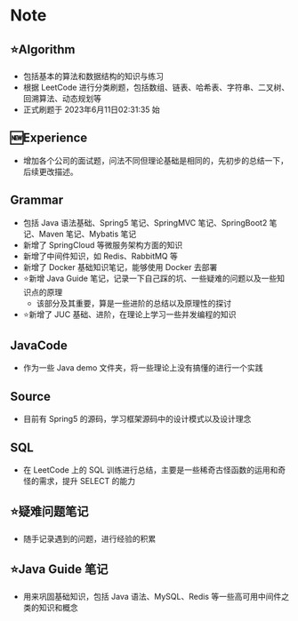 # Note

## :star:Algorithm

- 包括基本的算法和数据结构的知识与练习
- 根据 LeetCode 进行分类刷题，包括数组、链表、哈希表、字符串、二叉树、回溯算法、动态规划等
- 正式刷题于 2023年6月11日02:31:35 始



## :new:Experience

- 增加各个公司的面试题，问法不同但理论基础是相同的，先初步的总结一下，后续更改描述。



## Grammar

- 包括 Java 语法基础、Spring5 笔记、SpringMVC 笔记、SpringBoot2 笔记、Maven 笔记、Mybatis 笔记
- 新增了 SpringCloud 等微服务架构方面的知识
- 新增了中间件知识，如 Redis、RabbitMQ 等
- 新增了 Docker 基础知识笔记，能够使用 Docker 去部署
- :star:新增 Java Guide 笔记，记录一下自己踩的坑、一些疑难的问题以及一些知识点的原理
    - 该部分及其重要，算是一些进阶的总结以及原理性的探讨
- :star:新增了 JUC 基础、进阶，在理论上学习一些并发编程的知识

## JavaCode

- 作为一些 Java demo 文件夹，将一些理论上没有搞懂的进行一个实践

## Source

- 目前有 Spring5 的源码，学习框架源码中的设计模式以及设计理念

## SQL

- 在 LeetCode 上的 SQL 训练进行总结，主要是一些稀奇古怪函数的运用和奇怪的需求，提升 SELECT 的能力



## :star:疑难问题笔记

- 随手记录遇到的问题，进行经验的积累

## :star:Java Guide 笔记

- 用来巩固基础知识，包括 Java 语法、MySQL、Redis 等一些高可用中间件之类的知识和概念
